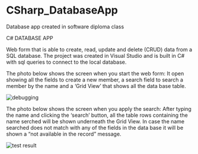 # CSharp_DatabaseApp
Database app created in software diploma class


C# DATABASE APP


Web form that is able to create, read, update and delete (CRUD) data from a SQL database. The project was created in Visual Studio and is built in C# with sql queries to connect to the local database.


The photo below shows the screen when you start the web form:
It open showing all the fields to create a new member, a search field to search a member by the name and a ‘Grid View’ that shows all the data base table.


![debugging](https://user-images.githubusercontent.com/53241664/77981838-432eb800-734e-11ea-89e2-e2da13bad476.PNG)


The photo below shows the screen when you apply the search:
After typing the name and clicking the ‘search’ button, all the table rows containing the name serched will be shown underneath the Grid View. In case the name searched does not match with any of the fields in the data base it will be shown a “not available in the record” message.


![test result](https://user-images.githubusercontent.com/53241664/77981927-740eed00-734e-11ea-96c1-0e05aec5ca2a.PNG)

